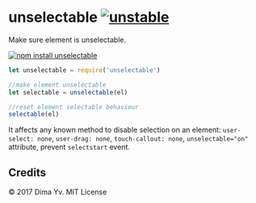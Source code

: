 # unselectable [![unstable](https://img.shields.io/badge/stability-unstable-green.svg)](http://github.com/badges/stability-badges)

Make sure element is unselectable.

[![npm install unselectable](https://nodei.co/npm/unselectable.png?mini=true)](https://npmjs.org/package/unselectable/)

```js
let unselectable = require('unselectable')

//make element unselectable
let selectable = unselectable(el)

//reset element selectable behaviour
selectable(el)
```

It affects any known method to disable selection on an element: `user-select: none`, `user-drag: none`, `touch-callout: none`, `unselectable="on"` attribute, prevent `selectstart` event.

## Credits

© 2017 Dima Yv. MIT License
